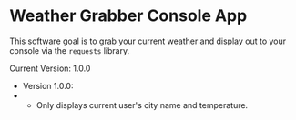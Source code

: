 # Weather Grabber Console App

This software goal is to grab your current weather and display out to your console via the `requests` library.

Current Version: 1.0.0

- Version 1.0.0:
- * Only displays current user's city name and temperature.
